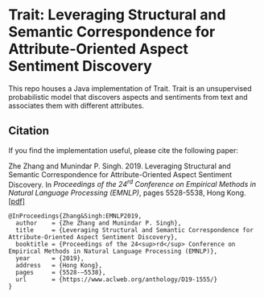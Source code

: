 # Trait: Leveraging Structural and Semantic Correspondence for Attribute-Oriented Aspect Sentiment Discovery

This repo houses a Java implementation of Trait. Trait is an unsupervised probabilistic model that discovers aspects and sentiments from text and associates them with different attributes.

## Citation
If you find the implementation useful, please cite the following paper:

Zhe Zhang and Munindar P. Singh. 2019. Leveraging Structural and Semantic Correspondence for Attribute-Oriented Aspect Sentiment Discovery.  In <i> Proceedings of the 24<sup>rd</sup> Conference on Empirical Methods in Natural Language Processing (EMNLP)</i>, pages 5528-5538, Hong Kong. [[pdf]](http://aclweb.org/anthology/D19-1555) 

```
@InProceedings{Zhang&Singh:EMNLP2019,
  author    = {Zhe Zhang and Munindar P. Singh},
  title     = {Leveraging Structural and Semantic Correspondence for Attribute-Oriented Aspect Sentiment Discovery},
  booktitle = {Proceedings of the 24<sup>rd</sup> Conference on Empirical Methods in Natural Language Processing (EMNLP)},
  year      = {2019},
  address   = {Hong Kong},
  pages     = {5528-–5538},
  url       = {https://www.aclweb.org/anthology/D19-1555/}
}
``` 
